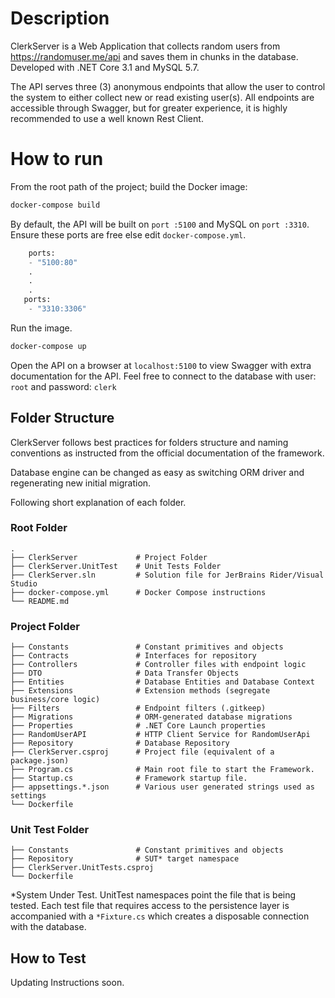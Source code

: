 # Description

ClerkServer is a Web Application that collects random users from https://randomuser.me/api and saves them in chunks in the database. Developed with .NET Core 3.1 and MySQL 5.7.

The API serves three (3) anonymous endpoints that allow the user to control the system to either collect new or read existing user(s). All endpoints are accessible through Swagger, but for greater experience, it is highly recommended to use a well known Rest Client.

# How to run

From the root path of the project; build the Docker image:

```bash
docker-compose build
```

 By default, the API will be built on `port :5100` and MySQL on `port :3310`. Ensure these ports are free else edit `docker-compose.yml`.

```python
    ports:
    - "5100:80"
    .
    .
    .
   ports:
    - "3310:3306"
```

Run the image.

```bash
docker-compose up
```

Open the API on a browser at `localhost:5100` to view Swagger with extra documentation for the API. Feel free to connect to the database with user: `root` and password: `clerk`

## Folder Structure

ClerkServer follows best practices for folders structure and naming conventions as instructed from the official documentation of the framework.

Database engine can be changed as easy as switching ORM driver and regenerating new initial migration.

Following short explanation of each folder.

### Root Folder

    .
    ├── ClerkServer             # Project Folder
    ├── ClerkServer.UnitTest    # Unit Tests Folder
    ├── ClerkServer.sln         # Solution file for JerBrains Rider/Visual Studio
    ├── docker-compose.yml      # Docker Compose instructions
    └── README.md

### Project Folder 

    ├── Constants               # Constant primitives and objects
    ├── Contracts               # Interfaces for repository
    ├── Controllers             # Controller files with endpoint logic
    ├── DTO                     # Data Transfer Objects
    ├── Entities                # Database Entities and Database Context
    ├── Extensions              # Extension methods (segregate business/core logic)
    ├── Filters                 # Endpoint filters (.gitkeep)
    ├── Migrations              # ORM-generated database migrations
    ├── Properties              # .NET Core Launch properties
    ├── RandomUserAPI           # HTTP Client Service for RandomUserApi
    ├── Repository              # Database Repository
    ├── ClerkServer.csproj      # Project file (equivalent of a package.json)
    ├── Program.cs              # Main root file to start the Framework.
    ├── Startup.cs              # Framework startup file.
    ├── appsettings.*.json      # Various user generated strings used as settings
    └── Dockerfile

### Unit Test Folder

    ├── Constants               # Constant primitives and objects
    ├── Repository              # SUT* target namespace
    ├── ClerkServer.UnitTests.csproj
    └── Dockerfile

\*System Under Test. 
UnitTest namespaces point the file that is being tested. Each test file that requires access to the persistence layer is accompanied with a `*Fixture.cs` which creates a disposable connection with the database.

## How to Test

Updating Instructions soon.
